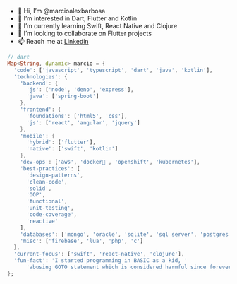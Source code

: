 - 👋 Hi, I’m @marcioalexbarbosa
- 👀 I’m interested in Dart, Flutter and Kotlin
- 🌱 I’m currently learning Swift, React Native and Clojure
- 💞️ I’m looking to collaborate on Flutter projects
- 📫 Reach me at [Linkedin](https://www.linkedin.com/in/marcio-alexandre-barbosa-565139a/)

```dart
// dart
Map<String, dynamic> marcio = {
  'code': ['javascript', 'typescript', 'dart', 'java', 'kotlin'],
  'technologies': {
    'backend': {
      'js': ['node', 'deno', 'express'],
      'java': ['spring-boot']
    },
    'frontend': {
      'foundations': ['html5', 'css'],
      'js': ['react', 'angular', 'jquery']
    },
    'mobile': {
      'hybrid': ['flutter'],
      'native': ['swift', 'kotlin']
    },
    'dev-ops': ['aws', 'docker🐳', 'openshift', 'kubernetes'],
    'best-practices': [
      'design-patterns',
      'clean-code',
      'solid',
      'OOP',
      'functional',
      'unit-testing',
      'code-coverage',
      'reactive'
    ],
    'databases': ['mongo', 'oracle', 'sqlite', 'sql server', 'postgres'],
    'misc': ['firebase', 'lua', 'php', 'c']
  },
  'current-focus': ['swift', 'react-native', 'clojure'],
  'fun-fact': 'I started programming in BASIC as a kid, '
      'abusing GOTO statement which is considered harmful since forever'
};
```
<!---
marcioalexbarbosa/marcioalexbarbosa is a ✨ special ✨ repository because its `README.md` (this file) appears on your GitHub profile.
You can click the Preview link to take a look at your changes.
--->
